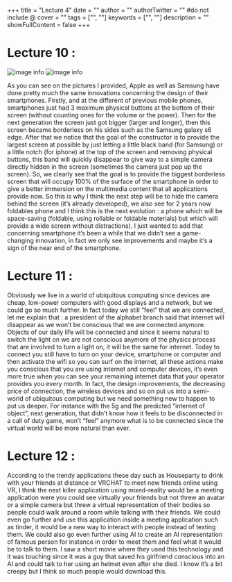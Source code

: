 +++
title = "Lecture 4"
date = ""
author = ""
authorTwitter = "" #do not include @
cover = ""
tags = ["", ""]
keywords = ["", ""]
description = ""
showFullContent = false
+++
# Lecture 10 :

![image info](/galaxy-s10-640x399.png)
![image info](/6a77b91ce2fd9cfea6757d56cba38ee8.png)


As you can see on the pictures I provided, Apple as well as Samsung have done pretty much the same innovations concerning the design of their smartphones. Firstly, and at the different of previous mobile phones, smartphones just had 3 maximum physical buttons at the bottom of their screen (without counting ones for the volume or the power). Then for the next generation the screen just got bigger (larger and longer), then this screen became borderless on his sides such as the Samsung galaxy s6 edge. After that we notice that the goal of the constructor is to provide the largest screen at possible by just letting a little black band (for Samsung) or a little notch (for iphone) at the top of the screen and removing physical buttons, this band will quickly disappear to give way to a simple camera directly hidden in the screen (sometimes the camera just pop up the screen). So, we clearly see that the goal is to provide the biggest borderless screen that will occupy 100% of the surface of the smartphone in order to give a better immersion on the multimedia content that all applications provide now.
So this is why I think the next step will be to hide the camera behind the screen (it’s already developed), we also see for 2 years now foldables phone and I think this is the next evolution : a phone which will be space-saving (foldable, using rollable or foldable materials) but which will provide a wide screen without distractions). I just wanted to add that concerning smartphone it’s been a while that we didn’t see a game-changing innovation, in fact we only see improvements and maybe it’s a sign of the near end of the smartphone.

# Lecture 11 :

Obviously we live in a world of ubiquitous computing since devices are cheap, low-power computers with good displays and a network, but we could go so much further. In fact today we still “feel” that we are connected, let me explain that : a president of the alphabet branch said that internet will disappear as we won’t be conscious that we are connected anymore. Objects of our daily life will be connected and since it seems natural to switch the light on we are not conscious anymore of the physics process that are involved to turn a light on, it will be the same for internet. Today to connect you still have to turn on your device, smartphone or computer and then activate the wifi so you can surf on the internet, all these actions make you conscious that you are using internet and computer devices, it’s even more true when you can see your remaining internet data that your operator provides you every month.
In fact, the design improvements, the decreasing price of connection, the wireless devices and so on put us into a semi-world of ubiquitous computing but we need something new to happen to put us deeper. For instance with the 5g and the predicted “internet of object”, next generation, that didn’t know how it feels to be disconnected in a call of duty game, won’t “feel” anymore what is to be connected since the virtual world will be more natural than ever.

# Lecture 12 :

According to the trendy applications these day such as Houseparty to drink with your friends at distance or VRCHAT to meet new friends online using VR, I think the next killer application using mixed-reality would be a meeting application were you could see virtually your friends but not threw an avatar or a simple camera but threw a virtual representation of their bodies so people could walk around a room while talking with their friends. We could even go further and use this application inside a meeting application such as tinder, it would be a new way to interact with people instead of texting them. We could also go even further using AI to create an AI representation of famous person for instance in order to meet them and feel what it would be to talk to them. I saw a short movie where they used this technology and it was touching since it was a guy that saved his girlfriend conscious into an AI and could talk to her using an helmet even after she died. I know it’s a bit creepy but I think so much people would download this.
